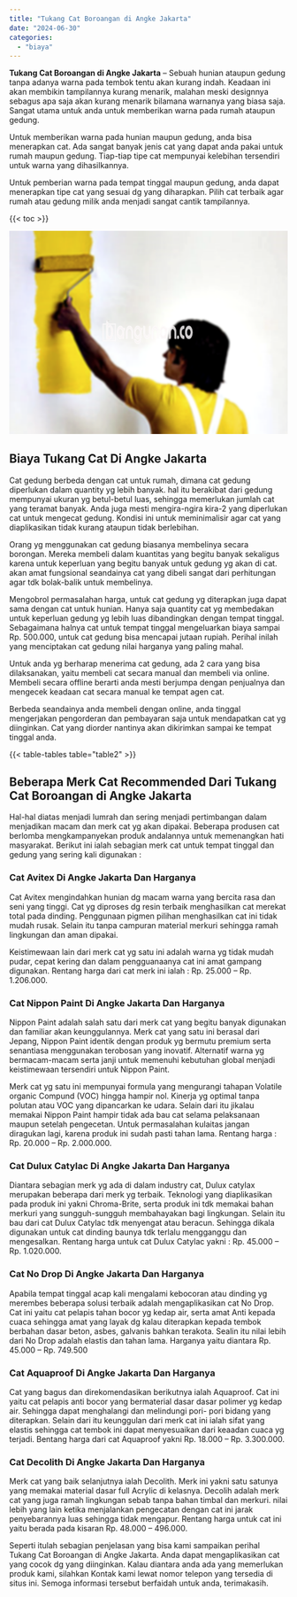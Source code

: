 ```yaml
---
title: "Tukang Cat Boroangan di Angke Jakarta"
date: "2024-06-30"
categories: 
  - "biaya"
---
```


**Tukang Cat Boroangan di Angke Jakarta** – Sebuah hunian ataupun gedung tanpa adanya warna pada tembok tentu akan kurang indah. Keadaan ini akan membikin tampilannya kurang menarik, malahan meski designnya sebagus apa saja akan kurang menarik bilamana warnanya yang biasa saja. Sangat utama untuk anda untuk memberikan warna pada rumah ataupun gedung.

Untuk memberikan warna pada hunian maupun gedung, anda bisa menerapkan cat. Ada sangat banyak jenis cat yang dapat anda pakai untuk rumah maupun gedung. Tiap-tiap tipe cat mempunyai kelebihan tersendiri untuk warna yang dihasilkannya.

Untuk pemberian warna pada tempat tinggal maupun gedung, anda dapat menerapkan tipe cat yang sesuai dg yang diharapkan. Pilih cat terbaik agar rumah atau gedung milik anda menjadi sangat cantik tampilannya.

{{< toc >}}

![Tukang Cat Boroangan di Angke Jakarta](/images/jasa-cat-murah20.png)

## Biaya Tukang Cat Di Angke Jakarta

Cat gedung berbeda dengan cat untuk rumah, dimana cat gedung diperlukan dalam quantity yg lebih banyak. hal itu berakibat dari gedung mempunyai ukuran yg betul-betul luas, sehingga memerlukan jumlah cat yang teramat banyak. Anda juga mesti mengira-ngira kira-2 yang diperlukan cat untuk mengecat gedung. Kondisi ini untuk meminimalisir agar cat yang diaplikasikan tidak kurang ataupun tidak berlebihan.

Orang yg menggunakan cat gedung biasanya membelinya secara borongan. Mereka membeli dalam kuantitas yang begitu banyak sekaligus karena untuk keperluan yang begitu banyak untuk gedung yg akan di cat. akan amat fungsional seandainya cat yang dibeli sangat dari perhitungan agar tdk bolak-balik untuk membelinya.

Mengobrol permasalahan harga, untuk cat gedung yg diterapkan juga dapat sama dengan cat untuk hunian. Hanya saja quantity cat yg membedakan untuk keperluan gedung yg lebih luas dibandingkan dengan tempat tinggal. Sebagaimana halnya cat untuk tempat tinggal mengeluarkan biaya sampai Rp. 500.000, untuk cat gedung bisa mencapai jutaan rupiah. Perihal inilah yang menciptakan cat gedung nilai harganya yang paling mahal.

Untuk anda yg berharap menerima cat gedung, ada 2 cara yang bisa dilaksanakan, yaitu membeli cat secara manual dan membeli via online. Membeli secara offline berarti anda mesti berjumpa dengan penjualnya dan mengecek keadaan cat secara manual ke tempat agen cat.

Berbeda seandainya anda membeli dengan online, anda tinggal mengerjakan pengorderan dan pembayaran saja untuk mendapatkan cat yg diinginkan. Cat yang diorder nantinya akan dikirimkan sampai ke tempat tinggal anda.

{{< table-tables table="table2" >}}

## Beberapa Merk Cat Recommended Dari Tukang Cat Boroangan di Angke Jakarta

Hal-hal diatas menjadi lumrah dan sering menjadi pertimbangan dalam menjadikan macam dan merk cat yg akan dipakai. Beberapa produsen cat berlomba mengkampanyekan produk andalannya untuk memenangkan hati masyarakat. Berikut ini ialah sebagian merk cat untuk tempat tinggal dan gedung yang sering kali digunakan :

### Cat Avitex Di Angke Jakarta Dan Harganya

Cat Avitex mengindahkan hunian dg macam warna yang bercita rasa dan seni yang tinggi. Cat yg diproses dg resin terbaik menghasilkan cat merekat total pada dinding. Penggunaan pigmen pilihan menghasilkan cat ini tidak mudah rusak. Selain itu tanpa campuran material merkuri sehingga ramah lingkungan dan aman dipakai.

Keistimewaan lain dari merk cat yg satu ini adalah warna yg tidak mudah pudar, cepat kering dan dalam pengguanaanya cat ini amat gampang digunakan. Rentang harga dari cat merk ini ialah : Rp. 25.000 – Rp. 1.206.000.

### Cat Nippon Paint Di Angke Jakarta Dan Harganya

Nippon Paint adalah salah satu dari merk cat yang begitu banyak digunakan dan familiar akan keunggulannya. Merk cat yang satu ini berasal dari Jepang, Nippon Paint identik dengan produk yg bermutu premium serta senantiasa menggunakan terobosan yang inovatif. Alternatif warna yg bermacam-macam serta janji untuk memenuhi kebutuhan global menjadi keistimewaan tersendiri untuk Nippon Paint.

Merk cat yg satu ini mempunyai formula yang mengurangi tahapan Volatile organic Compund (VOC) hingga hampir nol. Kinerja yg optimal tanpa polutan atau VOC yang dipancarkan ke udara. Selain dari itu jikalau memakai Nippon Paint hampir tidak ada bau cat selama pelaksanaan maupun setelah pengecetan. Untuk permasalahan kulaitas jangan diragukan lagi, karena produk ini sudah pasti tahan lama. Rentang harga : Rp. 20.000 – Rp. 2.000.000.

### Cat Dulux Catylac Di Angke Jakarta Dan Harganya

Diantara sebagian merk yg ada di dalam industry cat, Dulux catylax merupakan beberapa dari merk yg terbaik. Teknologi yang diaplikasikan pada produk ini yakni Chroma-Brite, serta produk ini tdk memakai bahan merkuri yang sungguh-sungguh membahayakan bagi lingkungan. Selain itu bau dari cat Dulux Catylac tdk menyengat atau beracun. Sehingga dikala digunakan untuk cat dinding baunya tdk terlalu mengganggu dan mengesalkan. Rentang harga untuk cat Dulux Catylac yakni : Rp. 45.000 – Rp. 1.020.000.

### Cat No Drop Di Angke Jakarta Dan Harganya

Apabila tempat tinggal acap kali mengalami kebocoran atau dinding yg merembes beberapa solusi terbaik adalah mengaplikasikan cat No Drop. Cat ini yaitu cat pelapis tahan bocor yg kedap air, serta amat Anti kepada cuaca sehingga amat yang layak dg kalau diterapkan kepada tembok berbahan dasar beton, asbes, galvanis bahkan terakota. Sealin itu nilai lebih dari No Drop adalah elastis dan tahan lama. Harganya yaitu diantara Rp. 45.000 – Rp. 749.500

### Cat Aquaproof Di Angke Jakarta Dan Harganya

Cat yang bagus dan direkomendasikan berikutnya ialah Aquaproof. Cat ini yaitu cat pelapis anti bocor yang bermaterial dasar dasar polimer yg kedap air. Sehingga dapat menghalangi dan melindungi pori- pori bidang yang diterapkan. Selain dari itu keunggulan dari merk cat ini ialah sifat yang elastis sehingga cat tembok ini dapat menyesuaikan dari keaadan cuaca yg terjadi. Bentang harga dari cat Aquaproof yakni Rp. 18.000 – Rp. 3.300.000.

### Cat Decolith Di Angke Jakarta Dan Harganya

Merk cat yang baik selanjutnya ialah Decolith. Merk ini yakni satu satunya yang memakai material dasar full Acrylic di kelasnya. Decolih adalah merk cat yang juga ramah lingkungan sebab tanpa bahan timbal dan merkuri. nilai lebih yang lain ketika menjalankan pengecatan dengan cat ini jarak penyebarannya luas sehingga tidak mengapur. Rentang harga untuk cat ini yaitu berada pada kisaran Rp. 48.000 – 496.000.

Seperti itulah sebagian penjelasan yang bisa kami sampaikan perihal Tukang Cat Boroangan di Angke Jakarta. Anda dapat mengaplikasikan cat yang cocok dg yang diinginkan. Kalau diantara anda ada yang memerlukan produk kami, silahkan Kontak kami lewat nomor telepon yang tersedia di situs ini. Semoga informasi tersebut berfaidah untuk anda, terimakasih.
